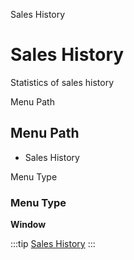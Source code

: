 
Sales History
# Sales History


Statistics of sales history

Menu Path
## Menu Path



- Sales History

Menu Type
### Menu Type

**Window**


:::tip
[Sales History](functional-guide/window/window-sales-history.md)
:::